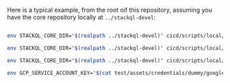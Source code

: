 

Here is a typical example, from the root oif this repository, assuming you have the core repository locally at `../stackql-devel`:

```bash

env STACKQL_CORE_DIR="$(realpath ../stackql-devel)" cicd/scripts/local/02-build-stackql-test-package.sh

env STACKQL_CORE_DIR="$(realpath ../stackql-devel)" cicd/scripts/local/03-install-stackql-test-package.sh

env STACKQL_CORE_DIR="$(realpath ../stackql-devel)" cicd/scripts/local/04-setup-testing-dependencies.sh

env GCP_SERVICE_ACCOUNT_KEY="$(cat test/assets/credentials/dummy/google/functional-test-dummy-sa-key.json)" cicd/scripts/local/11-run-mocked.sh

```